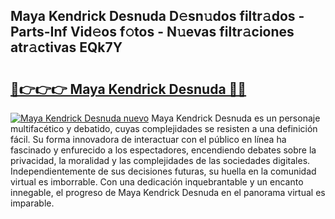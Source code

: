 ## Maya Kendrick Desnuda D𝚎sn𝚞dos filtr𝚊dos - Parts-Inf Vid𝚎os f𝚘tos - N𝚞evas filtr𝚊ciones atr𝚊ctivas EQk7Y

# <h2><a href="http://mbbpj4.tromn.icu/?c=Maya+Kendrick+Desnuda">🔗👉👉👉 Maya Kendrick Desnuda 🔗🔗</a></h2>

[![Maya Kendrick Desnuda nuevo](https://i.imgur.com/pEAQMta.gif)](http://mbbpj4.tromn.icu/?c=Maya+Kendrick+Desnuda)
Maya Kendrick Desnuda es un personaje multifacético y debatido, cuyas complejidades se resisten a una definición fácil.  Su forma innovadora de interactuar con el público en línea ha fascinado y enfurecido a los espectadores, encendiendo debates sobre la privacidad, la moralidad y las complejidades de las sociedades digitales. Independientemente de sus decisiones futuras, su huella en la comunidad virtual es imborrable. Con una dedicación inquebrantable y un encanto innegable, el progreso de Maya Kendrick Desnuda en el panorama virtual es imparable.
